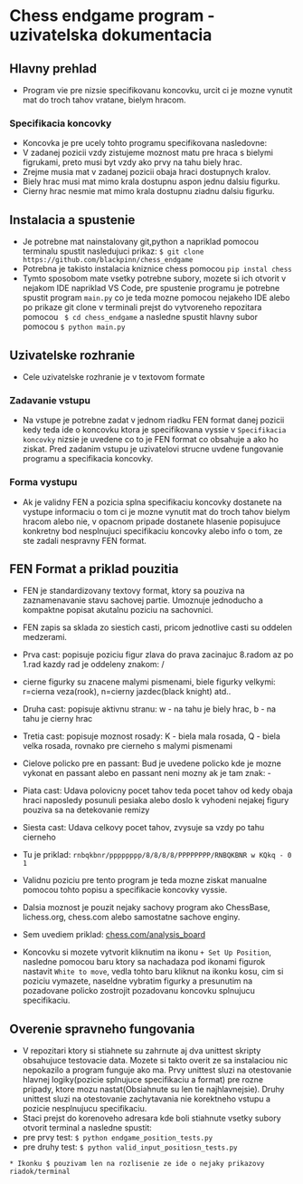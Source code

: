 # Chess endgame program - uzivatelska dokumentacia

## Hlavny prehlad
- Program vie pre nizsie specifikovanu koncovku, urcit ci je mozne vynutit mat do troch tahov vratane, bielym hracom.

### Specifikacia koncovky
- Koncovka je pre ucely tohto programu specifikovana nasledovne:
- V zadanej pozicii vzdy zistujeme moznost matu pre hraca s bielymi figrukami, preto musi byt vzdy ako prvy na tahu biely hrac.
- Zrejme musia mat v zadanej pozicii obaja hraci dostupnych kralov.
- Biely hrac musi mat mimo krala dostupnu aspon jednu dalsiu figurku.
- Cierny hrac nesmie mat mimo krala dostupnu ziadnu dalsiu figurku.

## Instalacia a spustenie
- Je potrebne mat nainstalovany git,python a napriklad pomocou terminalu spustit nasledujuci prikaz:
```$ git clone https://github.com/blackpinn/chess_endgame```
- Potrebna je takisto instalacia kniznice chess pomocou ```pip instal chess```
- Tymto sposobom mate vsetky potrebne subory, mozete si ich otvorit v nejakom IDE napriklad VS Code, pre spustenie programu je potrebne spustit program ```main.py``` co je teda mozne pomocou nejakeho IDE alebo po prikaze git clone v terminali prejst do vytvoreneho repozitara pomocou ``` $ cd chess_endgame``` a nasledne spustit hlavny subor pomocou ```$ python main.py```

## Uzivatelske rozhranie
- Cele uzivatelske rozhranie je v textovom formate
### Zadavanie vstupu
- Na vstupe je potrebne zadat v jednom riadku FEN format danej pozicii kedy teda ide o koncovku ktora je specifikovana vyssie v ```Specifikacia koncovky``` nizsie je uvedene co to je FEN format co obsahuje a ako ho ziskat. Pred zadanim vstupu je uzivatelovi strucne uvdene fungovanie programu a specifikacia koncovky.
### Forma vystupu
- Ak je validny FEN a pozicia splna specifikaciu koncovky dostanete na vystupe informaciu o tom ci je mozne vynutit mat do troch tahov bielym hracom alebo nie, v opacnom pripade dostanete hlasenie popisujuce konkretny bod nesplnujuci specifikaciu koncovky alebo info o tom, ze ste zadali nespravny FEN format.

## FEN Format a priklad pouzitia
- FEN je standardizovany textovy format, ktory sa pouziva na zaznamenavanie stavu sachovej partie. Umoznuje jednoducho a kompaktne popisat akutalnu poziciu na sachovnici.
- FEN zapis sa sklada zo siestich casti, pricom jednotlive casti su oddelen medzerami.
- Prva cast: popisuje poziciu figur zlava do prava zacinajuc 8.radom az po 1.rad kazdy rad je oddeleny znakom: /
- cierne figurky su znacene malymi pismenami, biele figurky velkymi: r=cierna veza(rook), n=cierny jazdec(black knight) atd..
- Druha cast: popisuje aktivnu stranu: w - na tahu je biely hrac, b - na tahu je cierny hrac
- Tretia cast: popisuje moznost rosady: K - biela mala rosada, Q - biela velka rosada, rovnako pre cierneho s malymi pismenami
- Cielove policko pre en passant: Bud je uvedene policko kde je mozne vykonat en passant alebo en passant neni mozny ak je tam znak: -
- Piata cast: Udava polovicny pocet tahov teda pocet tahov od kedy obaja hraci naposledy posunuli pesiaka alebo doslo k vyhodeni nejakej figury
pouziva sa na detekovanie remizy
- Siesta cast: Udava celkovy pocet tahov, zvysuje sa vzdy po tahu cierneho

- Tu je priklad: ```rnbqkbnr/pppppppp/8/8/8/8/PPPPPPPP/RNBQKBNR w KQkq - 0 1```

- Validnu poziciu pre tento program je teda mozne ziskat manualne pomocou tohto popisu a specifikacie koncovky vyssie.
- Dalsia moznost je pouzit nejaky sachovy program ako ChessBase, lichess.org, chess.com alebo samostatne sachove enginy.
- Sem uvediem priklad: [chess.com/analysis_board](https://www.chess.com/analysis?tab=analysis)
- Koncovku si mozete vytvorit kliknutim na ikonu ```+ Set Up Position```, nasledne pomocou baru ktory sa nachadaza pod ikonami figurok nastavit ```White to move```, vedla tohto baru kliknut na ikonku kosu, cim si poziciu vymazete, naseldne vybratim figurky a presunutim na pozadovane policko zostrojit pozadovanu koncovku splnujucu specifikaciu.

## Overenie spravneho fungovania
- V repozitari ktory si stiahnete su zahrnute aj dva unittest skripty obsahujuce testovacie data. Mozete si takto overit ze sa instalaciou nic nepokazilo a program funguje ako ma. Prvy unittest sluzi na otestovanie hlavnej logiky(pozicie splnujuce specifikaciu a format) pre rozne pripady, ktore mozu nastat(Obsiahnute su len tie najhlavnejsie). Druhy unittest sluzi na otestovanie zachytavania nie korektneho vstupu a pozicie nesplnujucu specifikaciu.
- Staci prejst do korenoveho adresara kde boli stiahnute vsetky subory otvorit terminal a nasledne spustit: 
- pre prvy test: ```$ python endgame_position_tests.py``` 
- pre druhy test: ```$ python valid_input_positiosn_tests.py```

```* Ikonku $ pouzivam len na rozlisenie ze ide o nejaky prikazovy riadok/terminal```